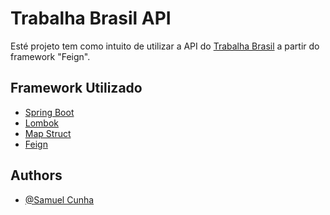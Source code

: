 # Trabalha Brasil API

Esté projeto tem como intuito de utilizar a API do [Trabalha Brasil](https://www.trabalhabrasil.com.br/) a partir do framework
"Feign".

## Framework Utilizado

* [Spring Boot]('https://spring.io/projects/spring-boot')
* [Lombok]('https://projectlombok.org/')
* [Map Struct]('https://mapstruct.org/')
* [Feign]('https://github.com/OpenFeign/feign')


## Authors

- [@Samuel Cunha](https://www.github.com/sawcunha)

